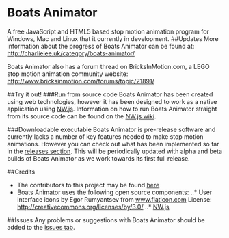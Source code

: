 # Boats Animator
A free JavaScript and HTML5 based stop motion animation program for Windows, Mac and Linux that it currently in development.
##Updates
More information about the progress of Boats Animator can be found at: http://charlielee.uk/category/boats-animator/

Boats Animator also has a forum thread on BricksInMotion.com, a LEGO stop motion animation community website: http://www.bricksinmotion.com/forums/topic/21891/

##Try it out!
###Run from source code
Boats Animator has been created using web technologies, however it has been designed to work as a native application using [NW.js](https://github.com/nwjs/nw.js). Information on how to run Boats Animator straight from its source code can be found on the [NW.js wiki](https://github.com/nwjs/nw.js/wiki/How-to-run-apps).

###Downloadable executable
Boats Animator is pre-release software and currently lacks a number of key features needed to make stop motion animations. However you can check out what has been implemented so far in the [releases section](https://github.com/BoatsAreRockable/animator/releases). This will be periodically updated with alpha and beta builds of Boats Animator as we work towards its first full release.

##Credits
* The contributors to this project may be found [here](https://github.com/BoatsAreRockable/animator/graphs/contributors)
* Boats Animator uses the following open source components:
..* User interface icons by Egor Rumyantsev from www.flaticon.com License: http://creativecommons.org/licenses/by/3.0/
..* [NW.js](https://github.com/nwjs/nw.js)

##Issues
Any problems or suggestions with Boats Animator should be added to the [issues tab](https://github.com/BoatsAreRockable/animator/issues).
